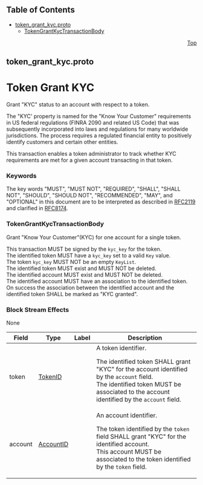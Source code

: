 ## Table of Contents

- [token_grant_kyc.proto](#token_grant_kyc-proto)
    - [TokenGrantKycTransactionBody](#proto-TokenGrantKycTransactionBody)
  



<a name="token_grant_kyc-proto"></a>
<p align="right"><a href="#top">Top</a></p>

## token_grant_kyc.proto
# Token Grant KYC
Grant "KYC" status to an account with respect to a token.

The "KYC' property is named for the "Know Your Customer" requirements in
US federal regulations (FINRA 2090 and related US Code) that was subsequently
incorporated into laws and regulations for many worldwide jurisdictions.
The process requires a regulated financial entity to positively identify
customers and certain other entities.

This transaction enables a token administrator to track whether KYC
requirements are met for a given account transacting in that token.

### Keywords
The key words "MUST", "MUST NOT", "REQUIRED", "SHALL", "SHALL NOT",
"SHOULD", "SHOULD NOT", "RECOMMENDED", "MAY", and "OPTIONAL" in this
document are to be interpreted as described in
[RFC2119](https://www.ietf.org/rfc/rfc2119) and clarified in
[RFC8174](https://www.ietf.org/rfc/rfc8174).


<a name="proto-TokenGrantKycTransactionBody"></a>

### TokenGrantKycTransactionBody
Grant "Know Your Customer"(KYC) for one account for a single token.

This transaction MUST be signed by the `kyc_key` for the token.<br/>
The identified token MUST have a `kyc_key` set to a valid `Key` value.<br/>
The token `kyc_key` MUST NOT be an empty `KeyList`.<br/>
The identified token MUST exist and MUST NOT be deleted.<br/>
The identified account MUST exist and MUST NOT be deleted.<br/>
The identified account MUST have an association to the identified token.<br/>
On success the association between the identified account and the identified
token SHALL be marked as "KYC granted".

### Block Stream Effects
None


| Field | Type | Label | Description |
| ----- | ---- | ----- | ----------- |
| token | [TokenID](#proto-TokenID) |  | A token identifier. <p> The identified token SHALL grant "KYC" for the account identified by the `account` field.<br/> The identified token MUST be associated to the account identified by the `account` field. |
| account | [AccountID](#proto-AccountID) |  | An account identifier. <p> The token identified by the `token` field SHALL grant "KYC" for the identified account.<br/> This account MUST be associated to the token identified by the `token` field. |





 <!-- end messages -->

 <!-- end enums -->

 <!-- end HasExtensions -->

 <!-- end services -->



